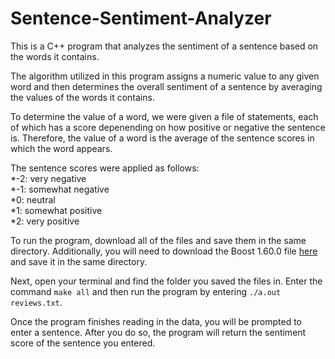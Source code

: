 # Sentence-Sentiment-Analyzer
This is a C++ program that analyzes the sentiment of a sentence based on the words it contains.

The algorithm utilized in this program assigns a numeric value to any given word and then determines the overall sentiment of a sentence by averaging the values of the words it contains. 

To determine the value of a word, we were given a file of statements, each of which has a score depenending on how positive or negative the sentence is. Therefore, the value of a word is the average of the sentence scores in which the word appears. 

The sentence scores were applied as follows:  
   *-2: very negative  
   *-1: somewhat negative  
   *0: neutral  
   *1: somewhat positive  
   *2: very positive  

To run the program, download all of the files and save them in the same directory. Additionally, you will need to download the Boost 1.60.0 file [here](https://www.boost.org/users/history/version_1_60_0.html) and save it in the same directory.

Next, open your terminal and find the folder you saved the files in. Enter the command `make all` and then run the program by entering `./a.out reviews.txt`.

Once the program finishes reading in the data, you will be prompted to enter a sentence. After you do so, the program will return the sentiment score of the sentence you entered. 

